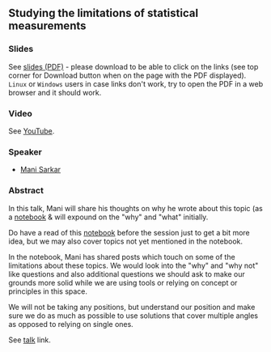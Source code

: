 ## Studying the limitations of statistical measurements

### Slides

See [slides (PDF)](Studying-the-limitations-of-statistical-measurements.pdf) - please download to be able to click on the links (see top corner for Download button when on the page with the PDF displayed). `Linux` or `Windows` users in case links don't work, try to open the PDF in a web browser and it should work.

### Video

See [YouTube]().

### Speaker

- [Mani Sarkar](http://kaggle.com/neomatrix369) 

### Abstract

In this talk, Mani will share his thoughts on why he wrote about this topic (as a [notebook](https://www.kaggle.com/code/neomatrix369/studying-the-limitations-of-stats-measurements?scriptVersionId=90689543) & will expound on the "why" and "what" initially.

Do have a read of this [notebook](https://www.kaggle.com/code/neomatrix369/studying-the-limitations-of-stats-measurements?scriptVersionId=90689543) before the session just to get a bit more idea, but we may also cover topics not yet mentioned in the notebook.

In the notebook, Mani has shared posts which touch on some of the limitations about these topics. We would look into the "why" and "why not" like questions and also additional questions we should ask to make our grounds more solid while we are using tools or relying on concept or principles in this space.

We will not be taking any positions, but understand our position and make sure we do as much as possible to use solutions that cover multiple angles as opposed to relying on single ones.

See [talk](https://www.eventbrite.com/e/meetup-33-tickets-302461700087?aff=ebdsoporgprofile) link.